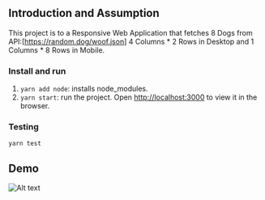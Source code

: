 ## Introduction and Assumption
This project is to a Responsive Web Application that fetches 8 Dogs from API:[https://random.dog/woof.json]
4 Columns * 2 Rows in Desktop and 1 Columns * 8 Rows in Mobile.

### Install and run
1. `yarn add node`: installs node_modules.
2. `yarn start`: run the project. Open [http://localhost:3000](http://localhost:3000) to view it in the browser.

### Testing
`yarn test`

## Demo
![Alt text](/RandomDogDemo.gif)


